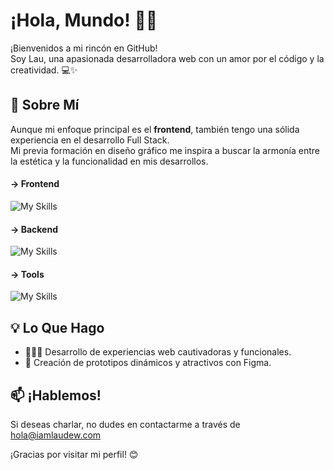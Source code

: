# ¡Hola, Mundo! 🖖🏽

¡Bienvenidos a mi rincón en GitHub!<br>
Soy Lau, una apasionada desarrolladora web con un amor por el código y la creatividad. 💻✨

## 🚀 Sobre Mí

Aunque mi enfoque principal es el **frontend**, también tengo una sólida experiencia en el desarrollo Full Stack.<br>
Mi previa formación en diseño gráfico me inspira a buscar la armonía entre la estética y la funcionalidad en mis desarrollos.

#### → Frontend
![My Skills](https://skillicons.dev/icons?i=html,css,js,react,vue,vite,tailwind,emotion)
#### → Backend
![My Skills](https://skillicons.dev/icons?i=ruby,rails,postgres)
#### → Tools
![My Skills](https://skillicons.dev/icons?i=figma,ai,git,netlify)


## 💡 Lo Que Hago

-   👩🏻‍💻 Desarrollo de experiencias web cautivadoras y funcionales.
-   🎉 Creación de prototipos dinámicos y atractivos con Figma.

## 📫 ¡Hablemos!

Si deseas charlar, no dudes en contactarme a través de [hola@iamlaudew.com](mailto:hola@iamlaudew.com)

¡Gracias por visitar mi perfil! 😊
